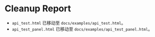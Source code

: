# Cleanup Report

- `api_test.html` 已移动至 `docs/examples/api_test.html`。
- `api_test_panel.html` 已移动至 `docs/examples/api_test_panel.html`。

